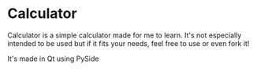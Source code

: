 # Calculator

Calculator is a simple calculator made for me to learn. It's not especially intended to be used but if it fits your needs, feel free to use or even fork it!

It's made in Qt using PySide

